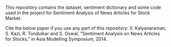 This repository contains the dataset, sentiment dictionary and some code used in the project for Sentiment Analysis of News Articles for Stock Market.

Cite the below paper if you use any part of this repository:
V. Kalyanaraman, S. Kazi, R. Tondulkar and S. Oswal, "Sentiment Analysis on News Articles for Stocks," 
in Asia Modelling Symposium, 2014.